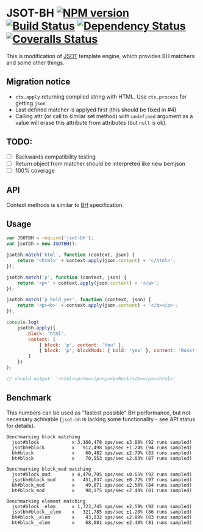 # JSOT-BH [![NPM version][npm-image]][npm-url] [![Build Status][travis-image]][travis-url] [![Dependency Status][depstat-image]][depstat-url] [![Coveralls Status][coveralls-image]][coveralls-url]

This is modification of [JSOT](https://github.com/floatdrop/jsot) template engine, which provides BH matchers and some other things.

## Migration notice

 * `ctx.apply` returning compiled string with HTML. Use `ctx.process` for getting `json`.
 * Last defined matcher is applyed first (this should be fixed in #4)
 * Calling attr (or call to similar set method) with `undefined` argument as a value will erase this attribute from attributes (but `null` is ok). 

## TODO:

 * [ ] Backwards compatibility testing
 * [ ] Return object from matcher should be interpreted like new bemjson
 * [ ] 100% coverage

## API

Context methods is similar to [BH](https://github.com/enb-make/bh#%D0%9A%D0%BB%D0%B0%D1%81%D1%81-ctx) specification.

## Usage

```js
var JSOTBH = require('jsot-bh');
var jsotbh = new JSOTBH();

jsotbh.match('html', function (context, json) {
    return '<html>' + context.apply(json.content) + '</html>';
});

jsotbh.match('p', function (context, json) {
    return '<p>' + context.apply(json.content) + '</p>';
});

jsotbh.match('p_bold_yes', function (context, json) {
    return '<p><b>' + context.apply(json.content) + '</b></p>';
});

console.log(
    jsotbh.apply({
        block: 'html',
        content: [
            { block: 'p', content: 'You' },
            { block: 'p', blockMods: { bold: 'yes' }, content: 'Rock!' }
        ]
    })
);

// should output: '<html><p>You</p><p><b>Rock!</b></p></html>'
```

## Benchmark

This numbers can be used as "fastest possible" BH performance, but not necessary achivable (`jsot-bh` is lacking some functionality - see API status for details).

```
Benchmarking block matching
  jsot#block            x 3,168,478 ops/sec ±3.88% (92 runs sampled)
  jsotbh#block          x   912,498 ops/sec ±1.24% (94 runs sampled)
  bh#block              x    60,482 ops/sec ±2.79% (83 runs sampled)
  bt#block              x    70,553 ops/sec ±2.03% (87 runs sampled)

Benchmarking block_mod matching
  jsot#block_mod        x 4,470,705 ops/sec ±0.65% (92 runs sampled)
  jsotbh#block_mod      x   451,037 ops/sec ±0.72% (97 runs sampled)
  bh#block_mod          x    49,071 ops/sec ±2.56% (84 runs sampled)
  bt#block_mod          x    98,175 ops/sec ±2.40% (81 runs sampled)

Benchmarking element matching
  jsot#block__elem      x 1,723,745 ops/sec ±2.59% (92 runs sampled)
  jsotbh#block__elem    x   321,785 ops/sec ±1.28% (86 runs sampled)
  bh#block__elem        x    43,032 ops/sec ±2.89% (83 runs sampled)
  bt#block__elem        x    68,081 ops/sec ±2.48% (81 runs sampled)
```

[npm-url]: https://npmjs.org/package/jsot-bh
[npm-image]: http://img.shields.io/npm/v/jsot-bh.svg

[travis-url]: https://travis-ci.org/floatdrop/jsot-bh
[travis-image]: http://img.shields.io/travis/floatdrop/jsot-bh.svg

[depstat-url]: https://david-dm.org/floatdrop/jsot-bh
[depstat-image]: https://david-dm.org/floatdrop/jsot-bh.svg?theme=shields.io

[coveralls-url]: https://coveralls.io/r/floatdrop/jsot-bh
[coveralls-image]: http://img.shields.io/coveralls/floatdrop/jsot-bh/master.svg

